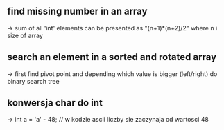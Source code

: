find missing number in an array
---
 -> sum of all 'int' elements can be presented as "(n+1)*(n+2)/2" where n i size of array

search an element in a sorted and rotated array
---
 -> first find pivot point and depending which value is bigger (left/right) do binary search tree 

konwersja char do int
---
 ->   int a = 'a' - 48; // w kodzie ascii liczby sie zaczynaja od wartosci 48
